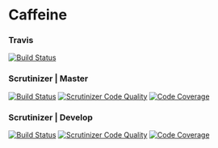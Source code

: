 Caffeine
==============

### Travis
[![Build Status](https://travis-ci.org/gsdevme/Caffeine.svg?branch=master)](https://travis-ci.org/gsdevme/Caffeine)

### Scrutinizer | Master
[![Build Status](https://scrutinizer-ci.com/g/gsdevme/Caffeine/badges/build.png?b=master)](https://scrutinizer-ci.com/g/gsdevme/Caffeine/build-status/master)
[![Scrutinizer Code Quality](https://scrutinizer-ci.com/g/gsdevme/Caffeine/badges/quality-score.png?b=master)](https://scrutinizer-ci.com/g/gsdevme/Caffeine/?branch=master)
[![Code Coverage](https://scrutinizer-ci.com/g/gsdevme/Caffeine/badges/coverage.png?b=master)](https://scrutinizer-ci.com/g/gsdevme/Caffeine/?branch=master)

### Scrutinizer | Develop
[![Build Status](https://scrutinizer-ci.com/g/gsdevme/Caffeine/badges/build.png?b=develop)](https://scrutinizer-ci.com/g/gsdevme/Caffeine/build-status/develop)
[![Scrutinizer Code Quality](https://scrutinizer-ci.com/g/gsdevme/Caffeine/badges/quality-score.png?b=develop)](https://scrutinizer-ci.com/g/gsdevme/Caffeine/?branch=develop)
[![Code Coverage](https://scrutinizer-ci.com/g/gsdevme/Caffeine/badges/coverage.png?b=develop)](https://scrutinizer-ci.com/g/gsdevme/Caffeine/?branch=develop)
